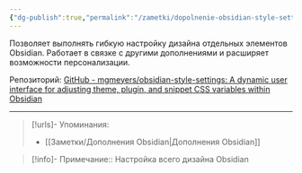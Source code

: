 ```yaml
---
{"dg-publish":true,"permalink":"/zametki/dopolnenie-obsidian-style-settings/","created":"2024-07-13 14:55","updated":"2024-09-23T22:44:05+03:00"}
---
```


Позволяет выполнять гибкую настройку дизайна отдельных элементов Obsidian. Работает в связке с другими дополнениями и расширяет возможности персонализации.

Репозиторий: [GitHub - mgmeyers/obsidian-style-settings: A dynamic user interface for adjusting theme, plugin, and snippet CSS variables within Obsidian](https://github.com/mgmeyers/obsidian-style-settings)

---
> [!urls]- Упоминания:
> - [[Заметки/Дополнения Obsidian\|Дополнения Obsidian]]

> [!info]-
> Примечание:: Настройка всего дизайна Obsidian